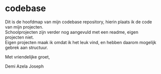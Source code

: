 # codebase

Dit is de hoofdmap van mijn codebase repository, hierin plaats ik de code van mijn projecten. <br>
Schoolprojecten zijn verder nog aangevuld met een readme, eigen projecten niet. <br>
Eigen projecten maak ik omdat ik het leuk vind, en hebben daarom mogelijk gebrek aan structuur.

Met vriendelijke groet,

Demi Azela Joseph
